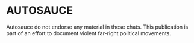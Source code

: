 # AUTOSAUCE

Autosauce do not endorse any material in these chats. 
This publication is part of an effort to document violent far-right political movements.
